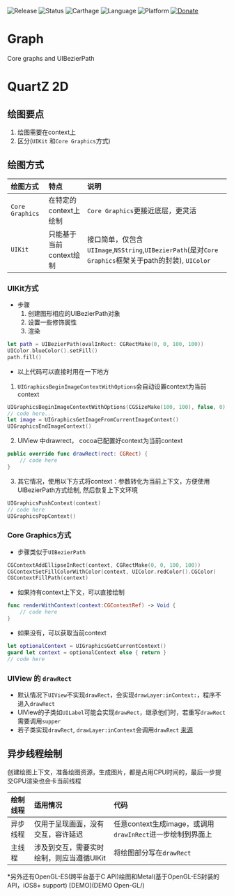 ![Release](https://img.shields.io/github/release/DingSoung/Graph.svg)
![Status](https://travis-ci.org/DingSoung/Graph.svg?branch=master)
![Carthage](https://img.shields.io/badge/Carthage-compatible-yellow.svg?style=flat)
![Language](https://img.shields.io/badge/Swift-3.1-FFAC45.svg?style=flat)
![Platform](http://img.shields.io/badge/Platform-iOS-E9C2BD.svg?style=flat)
[![Donate](https://img.shields.io/badge/Donate-PayPal-9EA59D.svg)](https://paypal.me/DingSongwen)

# Graph
Core graphs and UIBezierPath

# QuartZ 2D

## 绘图要点
1. 绘图需要在context上
2. 区分(`UIKit` 和`Core Graphics`方式)

## 绘图方式
| 绘图方式            | 特点              | 说明                                       |
| :-------------- | :-------------- | :--------------------------------------- |
| `Core Graphics` | 在特定的context上绘制  | `Core Graphics`更接近底层，更灵活                 |
| `UIKit`         | 只能基于当前context绘制 | 接口简单，仅包含`UIImage`,`NSString`,`UIBezierPath`(是对`Core Graphics`框架关于path的封装), `UIColor` |

### UIKit方式
* 步骤
  1. 创建图形相应的UIBezierPath对象
  2. 设置一些修饰属性 
  3. 渲染
```swift
let path = UIBezierPath(ovalInRect: CGRectMake(0, 0, 100, 100))
UIColor.blueColor().setFill()
path.fill()
```
* 以上代码可以直接时用在一下地方
1. `UIGraphicsBeginImageContextWithOptions`会自动设置context为当前context
```Swift
UIGraphicsBeginImageContextWithOptions(CGSizeMake(100, 100), false, 0)
// code here...
let image = UIGraphicsGetImageFromCurrentImageContext()
UIGraphicsEndImageContext()
```
2. UIView 中drawrect， cocoa已配置好context为当前context
```Swift
public override func drawRect(rect: CGRect) {
    // code here
}
```
3. 其它情况，使用以下方式将context：参数转化为当前上下文，方便使用UIBezierPath方式绘制, 然后恢复上下文环境
```Swift
UIGraphicsPushContext(context)
// code here
UIGraphicsPopContext()
```

### Core Graphics方式
* 步骤类似于`UIBezierPath`
```Swift
CGContextAddEllipseInRect(context, CGRectMake(0, 0, 100, 100))
CGContextSetFillColorWithColor(context, UIColor.redColor().CGColor)
CGContextFillPath(context)
```
* 如果持有context上下文，可以直接绘制
```Swift
func renderWithContext(context:CGContextRef) -> Void {
    // code here
}
```
* 如果没有，可以获取当前context
```swift
let optionalContext = UIGraphicsGetCurrentContext()
guard let context = optionalContext else { return }
// code here
```

### UIView 的 `drawRect`
* 默认情况下`UIView`不实现`drawRect`，会实现`drawLayer:inContext:`，程序不进入`drawRect`
* UIView的子类如`UILabel`可能会实现`drawRect`，继承他们时，若重写`drawRect`需要调用`supper`
* 若子类实现`drawRect`, `drawLayer:inContext`会调用`drawRect`
  [来源](https://www.zhihu.com/question/24387821)

## 异步线程绘制
创建绘图上下文，准备绘图资源，生成图片，都是占用CPU时间的，最后一步提交GPU渲染也会卡当前线程

| 绘制线程 | 适用情况                    | 代码                                       |
| :--- | :---------------------- | :--------------------------------------- |
| 异步线程 | 仅用于呈现画面，没有交互，容许延迟       | 任意context生成image，或调用`drawInRect`进一步绘制到界面上 |
| 主线程  | 涉及到交互，需要实时绘制，则应当遵循UIKit | 将绘图部分写在`drawRect`                        |

*另外还有OpenGL-ES(跨平台基于C API)绘图和Metal(基于OpenGL-ES封装的API，iOS8+ support) [DEMO](DEMO Open-GL/)
